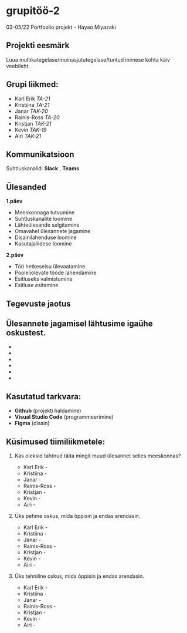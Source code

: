 # grupitöö-2
03-05/22 Portfoolio projekt - Hayao Miyazaki

## Projekti eesmärk
Luua multikategelase/muinasjututegelase/tuntud inimese kohta käiv veebileht.

## Grupi liikmed:
- Karl Erik _TA-21_
- Kristiina _TA-21_
- Janar _TAK-20_
- Rainis-Ross _TA-20_
- Kristjan _TAK-21_
- Kevin _TAK-19_
- Airi _TAK-21_


## Kommunikatsioon
Suhtluskanalid: 
**Slack** , 
**Teams**

## Ülesanded
**1.päev**
- Meeskonnaga tutvumine
- Suhtluskanalite loomine
- Lähteülesande selgitamine
- Omavahel ülesannete jagamine
- Disainilahenduse loomine
- Kasutajaliidese loomine

**2.päev**
- Töö hetkeseisu ülevaatamine
- Pooleliolevate tööde lahendamine
- Esitluseks valmistumine
- Esitluse esitamine

## Tegevuste jaotus
Ülesannete jagamisel lähtusime igaühe oskustest.
- 
- 
- 
- 
-
- 
- 




## Kasutatud tarkvara:
* **Github** (projekti haldamine)
* **Visual Studio Code** (programmeerimine)
* **Figma** (disain)

## Küsimused tiimiliikmetele: 
1. Kas oleksid tahtnud täita mingit muud ülesannet selles meeskonnas?
   * Karl Erik -
   * Kristiina -
   * Janar -
   * Rainis-Ross -
   * Kristjan -
   * Kevin -
   * Airi -
  

2. Üks pehme oskus, mida õppisin ja endas arendasin.
   * Karl Erik - 
   * Kristiina - 
   * Janar -
   * Rainis-Ross -
   * Kristjan -
   * Kevin -
   * Airi -
   

3. Üks tehniline oskus, mida õppisin ja endas arendasin.
   * Karl Erik - 
   * Kristiina - 
   * Janar -
   * Rainis-Ross -
   * Kristjan -
   * Kevin -
   * Airi -
   
